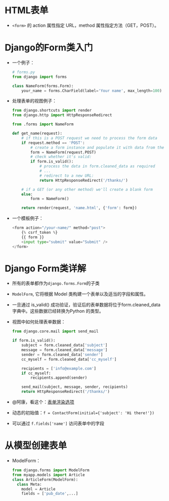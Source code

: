 # HTML表单
+ `<form>` 的 action 属性指定 URL，method 属性指定方法（GET，POST）。

# Django的Form类入门
+ 一个例子：

  ```python
  # forms.py
  from django import forms

  class NameForm(forms.Form):
      your_name = forms.CharField(label='Your name', max_length=100)
  ```    
+ 处理表单的视图例子：

  ```python
  from django.shortcuts import render
  from django.http import HttpResponseRedirect

  from .forms import NameForm

  def get_name(request):
      # if this is a POST request we need to process the form data
      if request.method == 'POST':
          # create a form instance and populate it with data from the request:
          form = NameForm(request.POST)
          # check whether it's valid:
          if form.is_valid():
              # process the data in form.cleaned_data as required
              # ...
              # redirect to a new URL:
              return HttpResponseRedirect('/thanks/')

      # if a GET (or any other method) we'll create a blank form
      else:
          form = NameForm()

      return render(request, 'name.html', {'form': form})
  ```
+ 一个模板例子：

  ```python
  <form action="/your-name/" method="post">
      {% csrf_token %}
      {{ form }}
      <input type="submit" value="Submit" />
  </form>
  ```

# Django Form类详解
+ 所有的表单都作为`django.forms.Form`的子类
+ `ModelForm`, 它将根据 Model 类构建一个表单以及适当的字段和属性。
+ 一旦通过 is_valid() 成功验证，验证后的表单数据将位于form.cleaned_data 字典中。这些数据已经转换为Python 的类型。
+ 视图中如何处理表单数据：

  ```python
  from django.core.mail import send_mail

  if form.is_valid():
      subject = form.cleaned_data['subject']
      message = form.cleaned_data['message']
      sender = form.cleaned_data['sender']
      cc_myself = form.cleaned_data['cc_myself']

      recipients = ['info@example.com']
      if cc_myself:
          recipients.append(sender)

      send_mail(subject, message, sender, recipients)
      return HttpResponseRedirect('/thanks/')
  ```
+ @阿康，看这个：[表单渲染选项](http://python.usyiyi.cn/django/topics/forms/index.html#form-rendering-options)
+ 动态的初始值：`f = ContactForm(initial={'subject': 'Hi there!'})`
+ 可以通过 `f.fields['name']` 访问表单中的字段

# 从模型创建表单
+ ModelForm：
  ```python
  from django.forms import ModelForm
  from myapp.models import Article
  class ArticleForm(ModelForm):
    class Meta:
      model = Article
      fields = ['pub_date',...]
  ```

